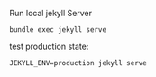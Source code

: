 Run local jekyll Server

    bundle exec jekyll serve

test production state:

    JEKYLL_ENV=production jekyll serve
